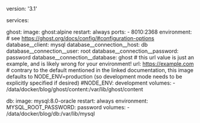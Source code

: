 version: '3.1'

services:

  ghost:
    image: ghost:alpine
    restart: always
    ports:
      - 8010:2368
    environment:
      # see https://ghost.org/docs/config/#configuration-options
      database__client: mysql
      database__connection__host: db
      database__connection__user: root
      database__connection__password: password
      database__connection__database: ghost
      # this url value is just an example, and is likely wrong for your environment!
      url: https://example.com
      # contrary to the default mentioned in the linked documentation, this image defaults to NODE_ENV=production (so development mode needs to be explicitly specified if desired)
      #NODE_ENV: development
    volumes:
      - /data/docker/blog/ghost/content:/var/lib/ghost/content

  db:
    image: mysql:8.0-oracle
    restart: always
    environment:
      MYSQL_ROOT_PASSWORD: password
    volumes:
      - /data/docker/blog/db:/var/lib/mysql

